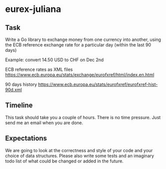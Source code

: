 # eurex-juliana

## Task
Write a Go library to exchange money from one currency into another, using the ECB reference exchange rate for a particular day (within the last 90 days)

Example: convert 14.50 USD to CHF on Dec 2nd

ECB reference rates as XML files https://www.ecb.europa.eu/stats/exchange/eurofxref/html/index.en.html

90 days history https://www.ecb.europa.eu/stats/eurofxref/eurofxref-hist-90d.xml

## Timeline
This task should take you a couple of hours. There is no time pressure. Just send me an email when you are done.

## Expectations
We are going to look at the correctness and style of your code and your choice of data structures. Please also write some tests and an imaginary todo list of what could be changed or added in the future.

